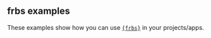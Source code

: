 ## frbs examples

These examples show how you can use [`{frbs}`](https://github.com/kennedymwavu/frbs) in your projects/apps.
